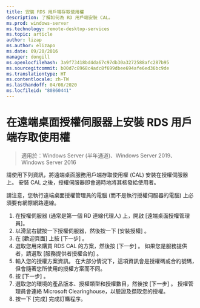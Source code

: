```yaml
---
title: 安裝 RDS 用戶端存取使用權
description: 了解如何為 RD 用戶端安裝 CAL。
ms.prod: windows-server
ms.technology: remote-desktop-services
ms.topic: article
author: lizap
ms.author: elizapo
ms.date: 09/20/2016
manager: dongill
ms.openlocfilehash: 3a9f73418bd4da67c97db30a3272588afc287b95
ms.sourcegitcommit: b00d7c8968c4adc8f699dbee694afe6ed36bc9de
ms.translationtype: HT
ms.contentlocale: zh-TW
ms.lasthandoff: 04/08/2020
ms.locfileid: "80860441"
---
```

# <a name="install-rds-client-access-licenses-on-the-remote-desktop-license-server"></a>在遠端桌面授權伺服器上安裝 RDS 用戶端存取使用權

>適用於：Windows Server (半年通道)、Windows Server 2019、Windows Server 2016

請使用下列資訊，將遠端桌面服務用戶端存取使用權 (CAL) 安裝在授權伺服器上。 安裝 CAL 之後，授權伺服器即會適時地將其核發給使用者。

請注意，您執行遠端桌面授權管理員的電腦 (而不是執行授權伺服器的電腦) 上必須要有網際網路連線。

1. 在授權伺服器 (通常是第一個 RD 連線代理人) 上，開啟 [遠端桌面授權管理員]。
2. 以滑鼠右鍵按一下授權伺服器，然後按一下 [安裝授權]  。
3. 在 [歡迎頁面] 上按 [下一步]  。
4. 選取您用來購買 RDS CAL 的方案，然後按 [下一步]  。 如果您是服務提供者，請選取 [服務提供者授權合約]  。
5. 輸入您的授權方案資訊。 在大部分情況下，這項資訊會是授權碼或合約號碼，但會隨著您所使用的授權方案而不同。
6. 按 [下一步]  。
7. 選取您的環境的產品版本、授權類型和授權數目，然後按 [下一步]  。 授權管理員會連絡 Microsoft Clearinghouse，以驗證及擷取您的授權。
8.  按一下 [完成]  完成訂購程序。